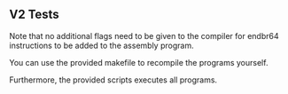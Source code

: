 ## V2 Tests

Note that no additional flags need to be given to the compiler for endbr64 instructions to be added to the assembly
program.

You can use the provided makefile to recompile the programs yourself.

Furthermore, the provided scripts executes all programs.

